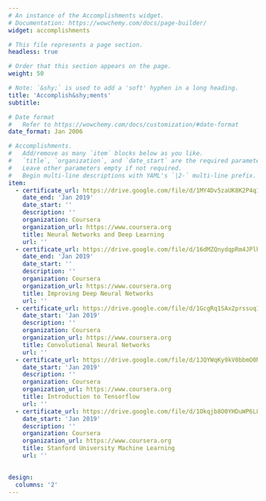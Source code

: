 ```yaml
---
# An instance of the Accomplishments widget.
# Documentation: https://wowchemy.com/docs/page-builder/
widget: accomplishments

# This file represents a page section.
headless: true

# Order that this section appears on the page.
weight: 50

# Note: `&shy;` is used to add a 'soft' hyphen in a long heading.
title: 'Accomplish&shy;ments'
subtitle:

# Date format
#   Refer to https://wowchemy.com/docs/customization/#date-format
date_format: Jan 2006

# Accomplishments.
#   Add/remove as many `item` blocks below as you like.
#   `title`, `organization`, and `date_start` are the required parameters.
#   Leave other parameters empty if not required.
#   Begin multi-line descriptions with YAML's `|2-` multi-line prefix.
item:
  - certificate_url: https://drive.google.com/file/d/1MY4Dv5zaUK8K2P4q1tZnMtJec6q71ziI/view?usp=sharing
    date_end: 'Jan 2019'
    date_start: ''
    description: ''
    organization: Coursera
    organization_url: https://www.coursera.org
    title: Neural Networks and Deep Learning
    url: ''
  - certificate_url: https://drive.google.com/file/d/16dMZQnydqpRm4JPlhFP_eyhDq0IlGx9J/view?usp=sharing
    date_end: 'Jan 2019'
    date_start: ''
    description: ''
    organization: Coursera
    organization_url: https://www.coursera.org
    title: Improving Deep Neural Networks 
    url: ''
  - certificate_url: https://drive.google.com/file/d/1GcgRq1SAx2prssuq1ES0yH6da6st9uxe/view?usp=sharing
    date_start: 'Jan 2019'
    description: ''
    organization: Coursera
    organization_url: https://www.coursera.org
    title: Convolutional Neural Networks
    url: ''
  - certificate_url: https://drive.google.com/file/d/1JQYWqKy9kV0bbmO0NxH63luWK4Nlqotf/view?usp=sharing
    date_start: 'Jan 2019'
    description: ''
    organization: Coursera
    organization_url: https://www.coursera.org
    title: Introduction to Tensorflow 
    url: ''
  - certificate_url: https://drive.google.com/file/d/1Okqjb8O0YHDuWP6L8oLMwmwdlBePll-1/view?usp=sharing
    date_start: 'Jan 2019'
    description: ''
    organization: Coursera
    organization_url: https://www.coursera.org
    title: Stanford University Machine Learning
    url: ''
  

design:
  columns: '2'
---
```


